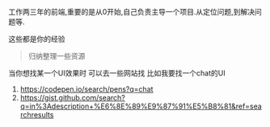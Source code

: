 工作两三年的前端,重要的是从0开始,自己负责主导一个项目.从定位问题,到解决问题等.

这些都是你的经验



> 归纳整理一些资源

当你想找某一个UI效果时 可以去一些网站找  比如我要找一个chat的UI

1. https://codepen.io/search/pens?q=chat
2. https://gist.github.com/search?q=in%3Adescription+%E6%8E%89%E9%87%91%E5%B8%81&ref=searchresults

